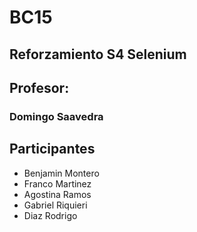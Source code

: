 # BC15

## Reforzamiento S4 Selenium
## Profesor: 
### Domingo Saavedra

## Participantes

- Benjamin Montero
- Franco Martinez
- Agostina Ramos
- Gabriel Riquieri
- Diaz Rodrigo